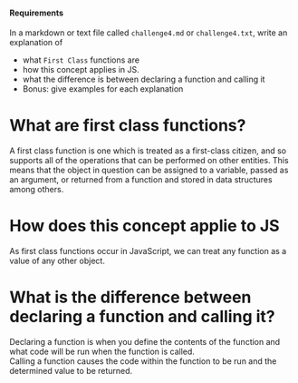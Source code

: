 #### Requirements
In a markdown or text file called `challenge4.md` or `challenge4.txt`, write an explanation of
- what `First Class` functions are
- how this concept applies in JS.
- what the difference is between declaring a function and calling it
- Bonus: give examples for each explanation

# What are first class functions?

A first class function is one which is treated as a first-class citizen, and so supports all of the operations that can be performed on other entities.
This means that the object in question can be assigned to a variable, passed as an argument, or returned from a function and stored in data structures among others.

# How does this concept applie to JS

As first class functions occur in JavaScript, we can treat any function as a value of any other object.

# What is the difference between declaring a function and calling it?

Declaring a function is when you define the contents of the function and what code will be run when the function is called.  
Calling a function causes the code within the function to be run and the determined value to be returned. 